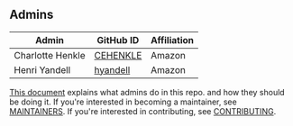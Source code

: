 ## Admins

| Admin                    | GitHub ID                               | Affiliation |
| -------------------------| --------------------------------------- | ----------- |
| Charlotte Henkle         | [CEHENKLE](https://github.com/cehenkle) | Amazon |
| Henri Yandell            | [hyandell](https://github.com/hyandell) | Amazon |

[This document](https://github.com/opensearch-project/.github/blob/main/ADMINS.md) explains what admins do in this repo. and how they should be doing it. If you're interested in becoming a maintainer, see [MAINTAINERS](MAINTAINERS.md). If you're interested in contributing, see [CONTRIBUTING](CONTRIBUTING.md).

